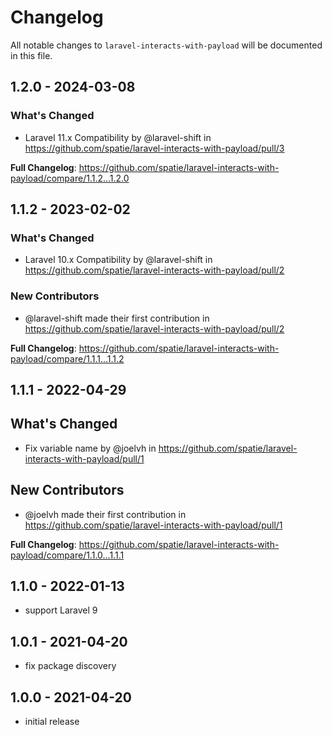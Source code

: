# Changelog

All notable changes to `laravel-interacts-with-payload` will be documented in this file.

## 1.2.0 - 2024-03-08

### What's Changed

* Laravel 11.x Compatibility by @laravel-shift in https://github.com/spatie/laravel-interacts-with-payload/pull/3

**Full Changelog**: https://github.com/spatie/laravel-interacts-with-payload/compare/1.1.2...1.2.0

## 1.1.2 - 2023-02-02

### What's Changed

- Laravel 10.x Compatibility by @laravel-shift in https://github.com/spatie/laravel-interacts-with-payload/pull/2

### New Contributors

- @laravel-shift made their first contribution in https://github.com/spatie/laravel-interacts-with-payload/pull/2

**Full Changelog**: https://github.com/spatie/laravel-interacts-with-payload/compare/1.1.1...1.1.2

## 1.1.1 - 2022-04-29

## What's Changed

- Fix variable name by @joelvh in https://github.com/spatie/laravel-interacts-with-payload/pull/1

## New Contributors

- @joelvh made their first contribution in https://github.com/spatie/laravel-interacts-with-payload/pull/1

**Full Changelog**: https://github.com/spatie/laravel-interacts-with-payload/compare/1.1.0...1.1.1

## 1.1.0 - 2022-01-13

- support Laravel 9

## 1.0.1 - 2021-04-20

- fix package discovery

## 1.0.0 - 2021-04-20

- initial release
